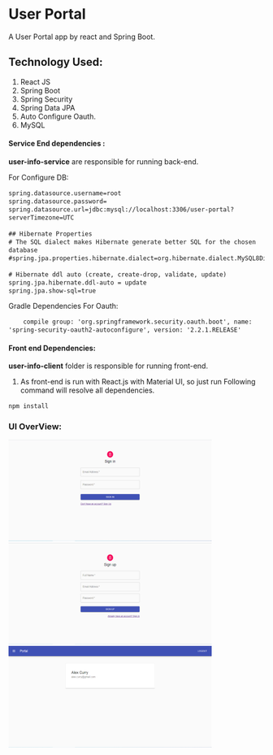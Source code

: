 # User Portal
A User Portal app by react and Spring Boot.

## Technology Used:

1. React JS
2. Spring Boot
3. Spring Security
4. Spring Data JPA
5. Auto Configure Oauth.
6. MySQL


#### Service End dependencies :

**user-info-service** are responsible for running back-end.

For Configure DB:
```
spring.datasource.username=root
spring.datasource.password=
spring.datasource.url=jdbc:mysql://localhost:3306/user-portal?serverTimezone=UTC

## Hibernate Properties
# The SQL dialect makes Hibernate generate better SQL for the chosen database
#spring.jpa.properties.hibernate.dialect=org.hibernate.dialect.MySQL8Dialect

# Hibernate ddl auto (create, create-drop, validate, update)
spring.jpa.hibernate.ddl-auto = update
spring.jpa.show-sql=true
```

Gradle Dependencies For Oauth: 

```
	compile group: 'org.springframework.security.oauth.boot', name: 'spring-security-oauth2-autoconfigure', version: '2.2.1.RELEASE'
```

#### Front end Dependencies: 
**user-info-client** folder is responsible for running front-end.

1. As front-end is run with React.js with Material UI, so just run Following command will resolve all dependencies.

```
npm install
```

### UI OverView: 

<img src="/gallery/1.PNG" alt="login Ui" style="height: 200px; width:400px;"/>
<img src="/gallery/2.PNG" alt="Registration" style="height: 200px; width:400px;"/>
<img src="/gallery/3.PNG" alt="profile" style="height: 200px; width:400px;"/>
